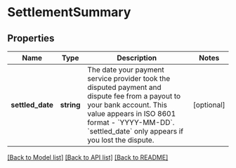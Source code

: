 # SettlementSummary

## Properties
Name | Type | Description | Notes
------------ | ------------- | ------------- | -------------
**settled_date** | **string** | The date your payment service provider took the disputed payment and dispute fee from a payout to your bank account. This value appears in ISO 8601 format - &#x60;YYYY-MM-DD&#x60;. &#x60;settled_date&#x60; only appears if you lost the dispute. | [optional] 

[[Back to Model list]](../../README.md#documentation-for-models) [[Back to API list]](../../README.md#documentation-for-api-endpoints) [[Back to README]](../../README.md)

